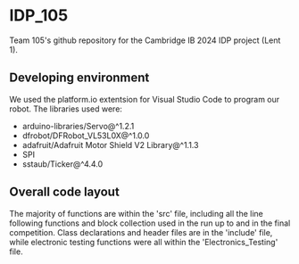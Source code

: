 # IDP_105

Team 105's github repository for the Cambridge IB 2024 IDP project (Lent 1).

## Developing environment

We used the platform.io extentsion for Visual Studio Code to program our robot. The libraries used were:

* arduino-libraries/Servo@^1.2.1
* dfrobot/DFRobot_VL53L0X@^1.0.0
* adafruit/Adafruit Motor Shield V2 Library@^1.1.3
* SPI
* sstaub/Ticker@^4.4.0

## Overall code layout

The majority of functions are within the 'src' file, including all the line following functions and block collection used in the run up to and in the final competition.
Class declarations and header files are in the 'include' file, while electronic testing functions were all within the 'Electronics_Testing' file.
